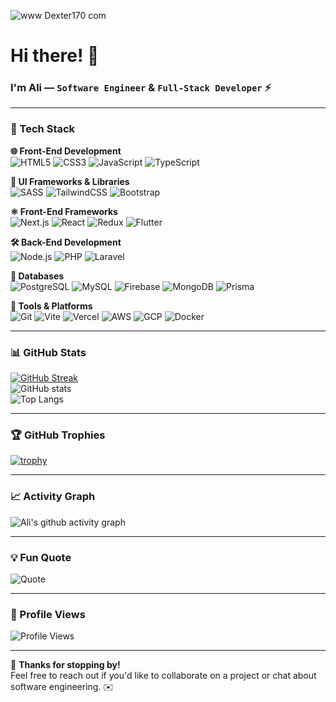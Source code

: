 ![www Dexter170 com](https://github.com/user-attachments/assets/1232f7c3-018b-43c1-9158-ddbef43d7b7b)

# Hi there! 👋

### I'm **Ali** — `Software Engineer` & `Full-Stack Developer` ⚡

---

### 🚀 Tech Stack

**🌐 Front-End Development**  
![HTML5](https://img.shields.io/badge/HTML5-%23E34F26.svg?style=for-the-badge&logo=html5&logoColor=white) ![CSS3](https://img.shields.io/badge/CSS3-%231572B6.svg?style=for-the-badge&logo=css3&logoColor=white) ![JavaScript](https://img.shields.io/badge/javascript-%23323330.svg?style=for-the-badge&logo=javascript&logoColor=%23F7DF1E) ![TypeScript](https://img.shields.io/badge/TypeScript-%23007ACC.svg?style=for-the-badge&logo=typescript&logoColor=white)

**🎨 UI Frameworks & Libraries**  
![SASS](https://img.shields.io/badge/SASS-hotpink.svg?style=for-the-badge&logo=SASS&logoColor=white) ![TailwindCSS](https://img.shields.io/badge/tailwindcss-%2338B2AC.svg?style=for-the-badge&logo=tailwind-css&logoColor=white) ![Bootstrap](https://img.shields.io/badge/bootstrap-%238511FA.svg?style=for-the-badge&logo=bootstrap&logoColor=white)  

**⚛️ Front-End Frameworks**  
![Next.js](https://img.shields.io/badge/Next.js-%23000000.svg?style=for-the-badge&logo=nextdotjs&logoColor=white) ![React](https://img.shields.io/badge/react-%2320232a.svg?style=for-the-badge&logo=react&logoColor=%2361DAFB) ![Redux](https://img.shields.io/badge/redux-%23593d88.svg?style=for-the-badge&logo=redux&logoColor=white) ![Flutter](https://img.shields.io/badge/Flutter-%2302569B.svg?style=for-the-badge&logo=flutter&logoColor=white)

**🛠️ Back-End Development**  
![Node.js](https://img.shields.io/badge/Node.js-%233C873A.svg?style=for-the-badge&logo=nodedotjs&logoColor=white) ![PHP](https://img.shields.io/badge/PHP-777BB4?style=flat-square&logo=php&logoColor=white) ![Laravel](https://img.shields.io/badge/Laravel-FF2D20?style=flat-square&logo=laravel&logoColor=white)

**💾 Databases**  
![PostgreSQL](https://img.shields.io/badge/PostgreSQL-%23336791.svg?style=for-the-badge&logo=postgresql&logoColor=white) ![MySQL](https://img.shields.io/badge/MySQL-%234479A1.svg?style=for-the-badge&logo=mysql&logoColor=white) ![Firebase](https://img.shields.io/badge/Firebase-%23FFCA28.svg?style=for-the-badge&logo=firebase&logoColor=black) ![MongoDB](https://img.shields.io/badge/MongoDB-%234ea94b.svg?style=for-the-badge&logo=mongodb&logoColor=white) ![Prisma](https://img.shields.io/badge/Prisma-2D3748?style=for-the-badge&logo=Prisma&logoColor=white)

**🔧 Tools & Platforms**  
![Git](https://img.shields.io/badge/Git-%23F05033.svg?style=for-the-badge&logo=git&logoColor=white) ![Vite](https://img.shields.io/badge/vite-%23646CFF.svg?style=for-the-badge&logo=vite&logoColor=white) ![Vercel](https://img.shields.io/badge/Vercel-%23000000.svg?style=for-the-badge&logo=vercel&logoColor=white) ![AWS](https://img.shields.io/badge/AWS-232F3E?style=flat-square&logo=amazon-aws&logoColor=FF9900) ![GCP](https://img.shields.io/badge/GCP-4285F4?style=flat-square&logo=google-cloud&logoColor=white) ![Docker](https://img.shields.io/badge/Docker-2496ED?style=flat-square&logo=docker&logoColor=white)


---

### 📊 GitHub Stats  

[![GitHub Streak](https://streak-stats.demolab.com?user=dEXTEr-170&theme=highcontrast&ring=ff0000&currStreakLabel=ff0000&sideNums=ff0000&currStreakNum=ff0000&sideLabels=ff0000&dates=ffffff)](https://git.io/streak-stats)   
![GitHub stats](https://github-readme-stats.vercel.app/api?username=dEXTEr-170&show_icons=true&hide_border=true&title_color=ff0000&icon_color=ff0000&text_color=ffffff&bg_color=000000)  
![Top Langs](https://github-readme-stats.vercel.app/api/top-langs/?username=dEXTEr-170&layout=compact&title_color=ff0000&text_color=ffffff&bg_color=000000&hide_border=true)  

---

### 🏆 GitHub Trophies  

[![trophy](https://github-profile-trophy.vercel.app/?username=dEXTEr-170&theme=juicyfresh&bg_color=000000)](https://github.com/ryo-ma/github-profile-trophy)

---

### 📈 Activity Graph  

![Ali's github activity graph](https://github-readme-activity-graph.vercel.app/graph?username=dEXTEr-170&bg_color=000000&color=ff0000&line=ff0000&point=ff0000&area=true&hide_border=true)

---

### 💡 Fun Quote  

![Quote](https://quotes-github-readme.vercel.app/api?type=horizontal&theme=dark&quote_color=ff0000&author_color=ff0000)

---

### 👀 Profile Views  

![Profile Views](https://komarev.com/ghpvc/?username=dEXTEr-170&label=Profile%20views&color=ff0000&style=for-the-badge)

---

🙌 **Thanks for stopping by!**  
Feel free to reach out if you'd like to collaborate on a project or chat about software engineering. ✉️
